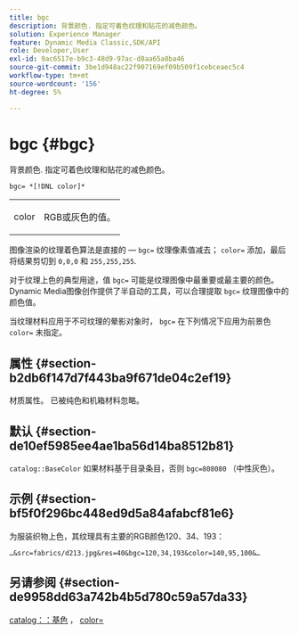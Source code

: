 ```yaml
---
title: bgc
description: 背景颜色. 指定可着色纹理和贴花的减色颜色。
solution: Experience Manager
feature: Dynamic Media Classic,SDK/API
role: Developer,User
exl-id: 9ac6517e-b9c3-48d9-97ac-d8aa65a8ba46
source-git-commit: 3be1d948ac22f907169ef09b509f1cebceaec5c4
workflow-type: tm+mt
source-wordcount: '156'
ht-degree: 5%

---
```


# bgc {#bgc}

背景颜色. 指定可着色纹理和贴花的减色颜色。

`bgc= *[!DNL color]*`

<table id="simpletable_131302355CAB4900A7B45FED903A1AAD" class="- topic/simpletable "> 
 <tr class="- topic/strow strow"> 
  <td class="- topic/stentry stentry"> <p><span class="+ topic/keyword sw-d/varname varname"> color</span> </p> </td> 
  <td class="- topic/stentry stentry"> <p>RGB或灰色的值。 </p></td> 
 </tr> 
</table>

图像渲染的纹理着色算法是直接的 —  `bgc=` 纹理像素值减去； `color=` 添加，最后将结果剪切到 `0,0,0` 和 `255,255,255`.

对于纹理上色的典型用途，值 `bgc=` 可能是纹理图像中最重要或最主要的颜色。 Dynamic Media图像创作提供了半自动的工具，可以合理提取 `bgc=` 纹理图像中的颜色值。

当纹理材料应用于不可纹理的晕影对象时， `bgc=` 在下列情况下应用为前景色 `color=` 未指定。

## 属性 {#section-b2db6f147d7f443ba9f671de04c2ef19}

材质属性。 已被纯色和机箱材料忽略。

## 默认 {#section-de10ef5985ee4ae1ba56d14ba8512b81}

`catalog::BaseColor` 如果材料基于目录条目，否则 `bgc=808080` （中性灰色）。

## 示例 {#section-bf5f0f296bc448ed9d5a84afabcf81e6}

为服装织物上色，其纹理具有主要的RGB颜色120、34、193：

`…&src=fabrics/d213.jpg&res=40&bgc=120,34,193&color=140,95,100&…`

## 另请参阅 {#section-de9958dd63a742b4b5d780c59a57da33}

[catalog：：基色](../../../../../ir-api/material-cat/image-rendering-api-ref/c-ir-material-catalog/c-ir-material-data-reference/r-ir-basecolor.md#reference-5f02371b1d8e444ab12d2614d9792de8) ， [color=](../../../../../ir-api/http-protocol/image-rendering-api-ref/c-ir-http-protocol-ref/c-ir-http-protocol-command-reference/r-ir-http-color.md#reference-ea3cba9edfe94dbab86d8f123a9ed0aa)
